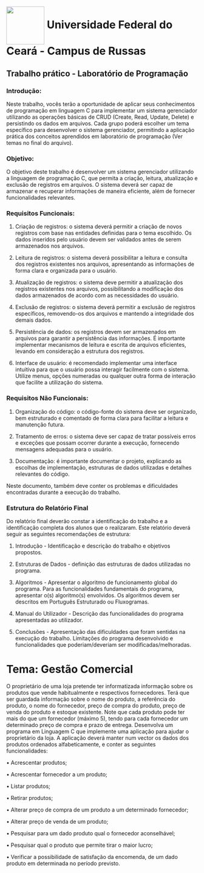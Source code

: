 <h1>
<a href="http://www.campusrussas.ufc.br/">
<img align="center" width="100px" src="http://www.campusrussas.ufc.br/uploads/347f54af29eee81064aa7565b4652a.png"></a>
<span> Universidade Federal do Ceará - Campus de Russas</span>
</h1>

## Trabalho prático -  Laboratório de Programação

### Introdução:

Neste trabalho, vocês terão a oportunidade de aplicar seus conhecimentos de programação em linguagem C para implementar um sistema gerenciador utilizando as operações básicas de CRUD (Create, Read, Update, Delete) e persistindo os dados em arquivos. Cada grupo poderá escolher um tema específico para desenvolver o sistema gerenciador, permitindo a aplicação prática dos conceitos aprendidos em laboratório de programação (Ver temas no final do arquivo).

### Objetivo:

O objetivo deste trabalho é desenvolver um sistema gerenciador utilizando a linguagem de programação C, que permita a criação, leitura, atualização e exclusão de registros em arquivos. O sistema deverá ser capaz de armazenar e recuperar informações de maneira eficiente, além de fornecer funcionalidades relevantes.

### Requisitos Funcionais:

1. Criação de registros: o sistema deverá permitir a criação de novos registros com base nas entidades definidas para o tema escolhido. Os dados inseridos pelo usuário devem ser validados antes de serem armazenados nos arquivos.

2. Leitura de registros: o sistema deverá possibilitar a leitura e consulta dos registros existentes nos arquivos, apresentando as informações de forma clara e organizada para o usuário.

3. Atualização de registros: o sistema deve permitir a atualização dos registros existentes nos arquivos, possibilitando a modificação dos dados armazenados de acordo com as necessidades do usuário.

4. Exclusão de registros: o sistema deverá permitir a exclusão de registros específicos, removendo-os dos arquivos e mantendo a integridade dos demais dados.

5. Persistência de dados: os registros devem ser armazenados em arquivos para garantir a persistência das informações. É importante implementar mecanismos de leitura e escrita de arquivos eficientes, levando em consideração a estrutura dos registros.

6. Interface de usuário: é recomendado implementar uma interface intuitiva para que o usuário possa interagir facilmente com o sistema. Utilize menus, opções numeradas ou qualquer outra forma de interação que facilite a utilização do sistema.

### Requisitos Não Funcionais:

1. Organização do código: o código-fonte do sistema deve ser organizado, bem estruturado e comentado de forma clara para facilitar a leitura e manutenção futura.

2. Tratamento de erros: o sistema deve ser capaz de tratar possíveis erros e exceções que possam ocorrer durante a execução, fornecendo mensagens adequadas para o usuário.

3. Documentação: é importante documentar o projeto, explicando as escolhas de implementação, estruturas de dados utilizadas e detalhes relevantes do código.

Neste documento, também deve conter os problemas e dificuldades encontradas durante a execução do trabalho.

### Estrutura do Relatório Final

Do relatório final deverão constar a identificação do trabalho e a identificação completa dos alunos que o realizaram. Este relatório deverá seguir as seguintes recomendações de estrutura:

1. Introdução - Identificação e descrição do trabalho e objetivos propostos.

2. Estruturas de Dados - definição das estruturas de dados utilizadas no programa.

3. Algoritmos - Apresentar o algoritmo de funcionamento global do programa. Para as funcionalidades fundamentais do programa, apresentar o(s) algoritmo(s) envolvidos. Os algoritmos devem ser descritos em Português Estruturado ou Fluxogramas.

4. Manual do Utilizador - Descrição das funcionalidades do programa apresentadas ao utilizador.

5. Conclusões - Apresentação das dificuldades que foram sentidas na execução do trabalho. Limitações do programa desenvolvido e funcionalidades que poderiam/deveriam ser modificadas/melhoradas.

# Tema: Gestão Comercial

O proprietário de uma loja pretende ter informatizada informação sobre os produtos que vende habitualmente e respectivos fornecedores. Terá que ser guardada informação sobre o nome do produto, a referência do produto, o nome do fornecedor, preço de compra do produto, preço de venda do produto e estoque existente. Note que cada produto pode ter mais do que um fornecedor (máximo 5), tendo para cada fornecedor um determinado preço de compra e prazo de entrega. Desenvolva um programa em Linguagem C que implemente uma aplicação para ajudar o proprietário da loja. A aplicação deverá manter num vector os dados dos produtos ordenados alfabeticamente, e conter as seguintes funcionalidades:

• Acrescentar produtos;

• Acrescentar fornecedor a um produto;

• Listar produtos;

• Retirar produtos;

• Alterar preço de compra de um produto a um determinado fornecedor;

• Alterar preço de venda de um produto;

• Pesquisar para um dado produto qual o fornecedor aconselhável;

• Pesquisar qual o produto que permite tirar o maior lucro;

• Verificar a possibilidade de satisfação da encomenda, de um dado produto em determinada no período previsto.
